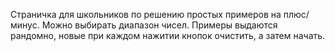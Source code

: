 Страничка для школьников по решению простых примеров на плюс/минус. Можно выбирать диапазон чисел. Примеры выдаются рандомно, новые при каждом нажитии кнопок очистить, а затем начать.
